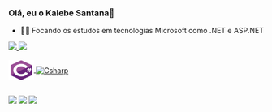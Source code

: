 ### Olá, eu o Kalebe Santana👋

- 👨‍💻  Focando os estudos em tecnologias Microsoft como .NET e ASP.NET

 <div>
  <a href="https://github.com/KalebeSantana">
  <img height="180em" src="https://github-readme-stats.vercel.app/api?username=KalebeSantana&show_icons=true&theme=dark&include_all_commits=true&count_private=true"/>
  <img height="180em" src="https://github-readme-stats.vercel.app/api/top-langs/?username=KalebeSantana&layout=compact&langs_count=7&theme=dark"/>
</div>
 
 <div  style="display: inline_block"><br>
  <img align="center" alt="Csharp" height="40" width="50" src="https://raw.githubusercontent.com/devicons/devicon/master/icons/csharp/csharp-original.svg">
  <img align="center" alt="Csharp" height="40" width="50" src="https://cdn.jsdelivr.net/gh/devicons/devicon/icons/dotnetcore/dotnetcore-original.svg">
 </div>
  
  ##
  
 <div>
  <a href="https://www.linkedin.com/in/kalebesantana/" target="_blank"><img src="https://img.shields.io/badge/-LinkedIn-%230077B5?style=for-the-badge&logo=linkedin&logoColor=white" target="_blank"></a>
  <a href="https://wa.me/5511948774511?text=Olá,%20inicie%20uma%20conversa%20comigo!" ><img src="https://img.shields.io/badge/WhatsApp-25D366?style=for-the-badge&logo=whatsapp&logoColor=white" "></a>
  <a href = "mailto:santana.abrantes01@gmail.com"><img src="https://img.shields.io/badge/-Gmail-%23333?style=for-the-badge&logo=gmail&logoColor=white" target="_blank"></a>
   
 </div>
                          




